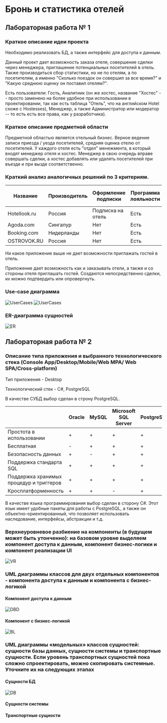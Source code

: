 # Бронь и статистика отелей

## Лабораторная работа № 1

### Краткое описание идеи проекта

Необходимо реализовать БД, а также интерфейс для доступа к данным.


Данный проект дает возможность заказа отеля, совершение сделки через менеджера, приглашение потенциальных посетителей в отель.  Также производиться сбор статистики, но не по отелям, а по посетителям, а именно "Сколько поездок он совершил за все время?" и "Какую среднюю оценку он поставил отелям?". 

Есть пользователи: Гость, Аналитиик (он же хостес, название "Хостес" -- просто заменено на более удобное при использовании в проектировании, так как есть таблица "Отель", что на английском Hotel схоже с Hostesses), Менеджер, а также Администратор или модератор -- то есть есть все права, как у разработчика).

### Краткое описание предметной области

Предметной областью является отельный бизнес. Верное ведение записи приезда / уезда посетителей, средняя оценка отелю от посетителей. У каждого отеля есть "отдел" менежмента, в который входят менеджер отеля и хостес. Менеджер в свою очередь вправе совершать сделки, а хостес добавлять или удалять посетителей при въезде и при вызде соответственно. 


### Краткий анализ аналогичных решений по 3 критериям.

| Название      | Производитель    | Оформление подписки | Программа лояльности  | Отображение оценки пользователей | Обязательная регистрация |
| -------------- | ------------ | ----- | --------- | ---- | ---- |
| Hotellook.ru   | Россия | Подписка на отель | Есть | Есть  | Нет | 
| Agoda.com   | Сингапур | Нет | Есть | Нет  | Нет |
| Booking.com | Нидерланды | Нет | Есть | Есть | Нет | 
| OSTROVOK.RU | Россия | Нет | Есть | Нет  | Нет |


Ни какое приложение выше не дает возможности приглажать гостей в отель.

Приложение дает возможность как и заказывать отели, а также и со стороны отеля приглашать гостей. Создаются непосредственно сделки, их можно подтвердить или опровергнуть.


### Use-case диаграмма
![UserCases](./lab_01/docs/ppo_uc.png)
![UserCases](./lab_01/docs/ppo_uc_v2.png)

### ER-диаграмма сущностей
![ER](./lab_01/docs/ppo_er.png)

## Лабораторная работа № 2

### Описание типа приложения и выбранного технологического стека (Console App/Desktop/Mobile/Web MPA/ Web SPA/Cross-platform)
Тип приложения - Desktop

Технологический стек - C#, PostgreSQL

В качестве СУБД выбор сделан в строну PostgreSQL.

|  | Oracle | MySQL | Microsoft SQL Server | PostgreSQL |
| --- | --- | --- | --- | --- |
| Простота в использовании | + | + | + | + |
| Бесплатная | - | + | + | + |
| Безопасность данных | + | - | + | + |
| Поддержка стандарта SQL | + | + | + | + |
| Поддержка хранимых процедур и триггеров | + | + | + | + |
| Кросплатформенность | + | + | - | + |

В качестве языка программирования выбор сделан в сторону C#. Этот язык имеет удобные пакеты для работы с PostgreSQL, а также он объектно-ориентированный, что позволяет использовать наследование, интерфейсы, абстракции и т.д.

### Верхнеуровневое разбиение на компоненты (в будущем может быть утонченно): на базовом уровне выделяем компонент доступа к данным, компонент бизнес-логики и компонент реализации UI
![VR](./lab_02/docs/ppo_vr.png)


### UML диаграммы классов для двух отдельных компонентов - компонента доступа к данным и компонента с бизнес-логикой
#### Компонент доступа к данным
![DBD](./lab_02/docs/ppo_dbd.png)

#### Компонент с бизнес-логикой
![BL](./lab_02/docs/ppo_bl.png)

### UML диаграммы «модельных» классов сущностей: сущности базы данных, сущности системы и транспортные сущности. Если уровень транспортных сущностей пока сложно спроектировать, можно скопировать системные. Уточните их на следующих этапах

#### Сущности БД
![DB](./lab_02/docs/ppo_db.png)


#### Сущности системы

#### Транспортные сущности
